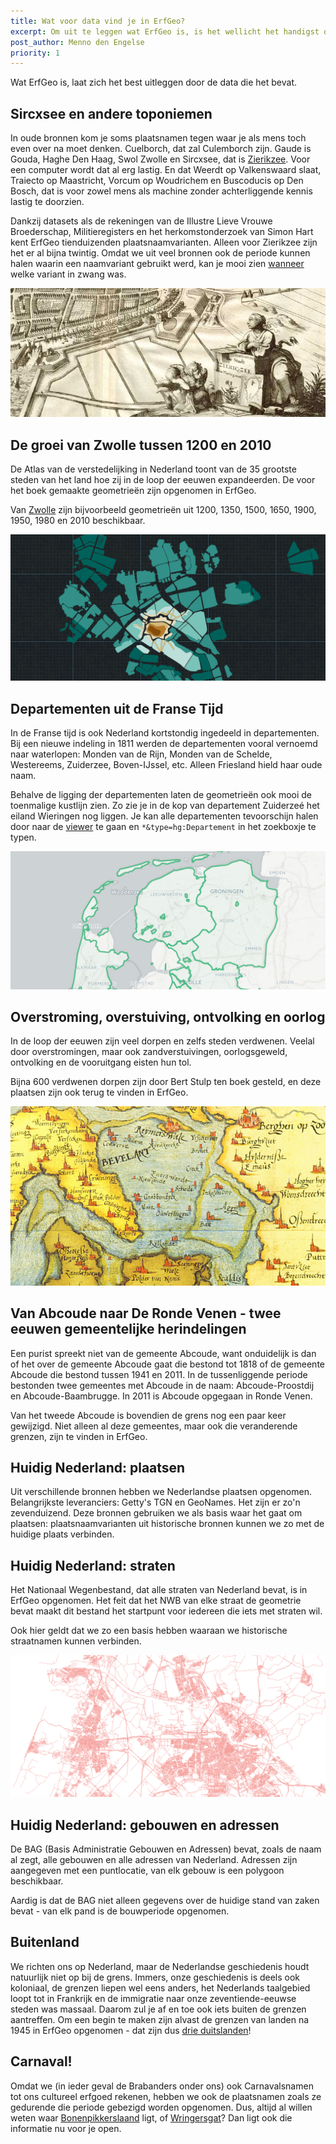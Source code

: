 ```yaml
---
title: Wat voor data vind je in ErfGeo?
excerpt: Om uit te leggen wat ErfGeo is, is het wellicht het handigst om te tonen wat voor data er in ErfGeo te vinden is.
post_author: Menno den Engelse
priority: 1
---
```


Wat ErfGeo is, laat zich het best uitleggen door de data die het bevat.

## Sircxsee en andere toponiemen

In oude bronnen kom je soms plaatsnamen tegen waar je als mens toch even over na moet denken. Cuelborch, dat zal Culemborch zijn. Gaude is Gouda, Haghe Den Haag, Swol Zwolle en Sircxsee, dat is [Zierikzee](http://thesaurus.erfgeo.nl/hgconcept/?id=http://vocab.getty.edu/tgn/7030107). Voor een computer wordt dat al erg lastig. En dat Weerdt op Valkenswaard slaat, Traiecto op Maastricht, Vorcum op Woudrichem en Buscoducis op Den Bosch, dat is voor zowel mens als machine zonder achterliggende kennis lastig te doorzien.

Dankzij datasets als de rekeningen van de Illustre Lieve Vrouwe Broederschap, Militieregisters en het herkomstonderzoek van Simon Hart kent ErfGeo tienduizenden plaatsnaamvarianten. Alleen voor Zierikzee zijn het er al bijna twintig. Omdat we uit veel bronnen ook de periode kunnen halen waarin een naamvariant gebruikt werd, kan je mooi zien [wanneer](http://www.islandsofmeaning.nl/projects/names-in-time/?uri=http://vocab.getty.edu/tgn/7030107) welke variant in zwang was.

![Ziericzee](/assets/images/ziericzee.png)


## De groei van Zwolle tussen 1200 en 2010

De Atlas van de verstedelijking in Nederland toont van de 35 grootste steden van het land hoe zij in de loop der eeuwen expandeerden. De voor het boek gemaakte geometrieën zijn opgenomen in ErfGeo.

Van [Zwolle](http://thesaurus.erfgeo.nl/hgconcept/?id=http://vocab.getty.edu/tgn/7007077) zijn bijvoorbeeld geometrieën uit 1200, 1350, 1500, 1650, 1900, 1950, 1980 en 2010 beschikbaar. 

[![Zwolle](/assets/images/zwolle.png)](http://nieneb.github.io/verstedelijking/)

## Departementen uit de Franse Tijd

In de Franse tijd is ook Nederland kortstondig ingedeeld in departementen. Bij een nieuwe indeling in 1811 werden de departementen vooral vernoemd naar waterlopen: Monden van de Rijn, Monden van de Schelde, Westereems, Zuiderzee, Boven-IJssel, etc. Alleen Friesland hield haar oude naam.

Behalve de ligging der departementen laten de geometrieën ook mooi de toenmalige kustlijn zien. Zo zie je in de kop van departement Zuiderzeé het eiland Wieringen nog liggen. Je kan alle departementen tevoorschijn halen door naar de [viewer](http://erfgeo.nl/kaart/) te gaan en `*&type=hg:Departement` in het zoekboxje te typen.

![departementen](/assets/images/departementen.png)

## Overstroming, overstuiving, ontvolking en oorlog

In de loop der eeuwen zijn veel dorpen en zelfs steden verdwenen. Veelal door overstromingen, maar ook zandverstuivingen, oorlogsgeweld, ontvolking en de vooruitgang eisten hun tol.

Bijna 600 verdwenen dorpen zijn door Bert Stulp ten boek gesteld, en deze plaatsen zijn ook terug te vinden in ErfGeo.

![Saeftinghe](/assets/images/saeftinge.png)

## Van Abcoude naar De Ronde Venen - twee eeuwen gemeentelijke herindelingen

Een purist spreekt niet van de gemeente Abcoude, want onduidelijk is dan of het over de gemeente Abcoude gaat die bestond tot 1818 of de gemeente Abcoude die bestond tussen 1941 en 2011. In de tussenliggende periode bestonden twee gemeentes met Abcoude in de naam: Abcoude-Proostdij en Abcoude-Baambrugge. In 2011 is Abcoude opgegaan in Ronde Venen.

Van het tweede Abcoude is bovendien de grens nog een paar keer gewijzigd. Niet alleen al deze gemeentes, maar ook die veranderende grenzen, zijn te vinden in ErfGeo.

## Huidig Nederland: plaatsen

Uit verschillende bronnen hebben we Nederlandse plaatsen opgenomen. Belangrijkste leveranciers: Getty's TGN en GeoNames. Het zijn er zo'n zevenduizend. Deze bronnen gebruiken we als basis waar het gaat om plaatsen: plaatsnaamvarianten uit historische bronnen kunnen we zo met de huidige plaats verbinden.

## Huidig Nederland: straten

Het Nationaal Wegenbestand, dat alle straten van Nederland bevat, is in ErfGeo opgenomen. Het feit dat het NWB van elke straat de geometrie bevat maakt dit bestand het startpunt voor iedereen die iets met straten wil.

Ook hier geldt dat we zo een basis hebben waaraan we historische straatnamen kunnen verbinden.

![Nationaal Wegenbestand](/assets/images/nwb.png)

## Huidig Nederland: gebouwen en adressen

De BAG (Basis Administratie Gebouwen en Adressen) bevat, zoals de naam al zegt, alle gebouwen en alle adressen van Nederland. Adressen zijn aangegeven met een puntlocatie, van elk gebouw is een polygoon beschikbaar.

Aardig is dat de BAG niet alleen gegevens over de huidige stand van zaken bevat - van elk pand is de bouwperiode opgenomen.

## Buitenland

We richten ons op Nederland, maar de Nederlandse geschiedenis houdt natuurlijk niet op bij de grens. Immers, onze geschiedenis is deels ook koloniaal, de grenzen liepen wel eens anders, het Nederlands taalgebied loopt tot in Frankrijk en de immigratie naar onze zeventiende-eeuwse steden was massaal. Daarom zul je af en toe ook iets buiten de grenzen aantreffen. Om een begin te maken zijn alvast de grenzen van landen na 1945 in ErfGeo opgenomen - dat zijn dus [drie duitslanden](http://erfgeo.nl/kaart/#search=germany)!

## Carnaval!

Omdat we (in ieder geval de Brabanders onder ons) ook Carnavalsnamen tot ons cultureel erfgoed rekenen, hebben we ook de plaatsnamen zoals ze gedurende die periode gebezigd worden opgenomen. Dus, altijd al willen weten waar [Bonenpikkerslaand](http://erfgeo.nl/kaart/#search=Bonenpikkerslaand) ligt, of [Wringersgat](http://erfgeo.nl/kaart/#search=Wringersgat)? Dan ligt ook die informatie nu voor je open.

